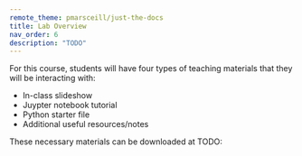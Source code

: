 ```yaml
---
remote_theme: pmarsceill/just-the-docs
title: Lab Overview
nav_order: 6
description: "TODO"
---
```


For this course, students will have four types of teaching materials that they will be interacting with:

* In-class slideshow
* Juypter notebook tutorial
* Python starter file
* Additional useful resources/notes

These necessary materials can be downloaded at TODO:
